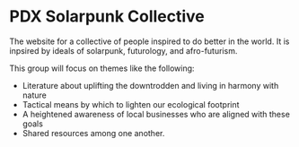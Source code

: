 # PDX Solarpunk Collective

The website for a collective of people inspired to do better in the world. It is inpsired by ideals of solarpunk, futurology, and afro-futurism.

This group will focus on themes like the following:

- Literature about uplifting the downtrodden and living in harmony with nature
- Tactical means by which to lighten our ecological footprint
- A heightened awareness of local businesses who are aligned with these goals
- Shared resources among one another.
